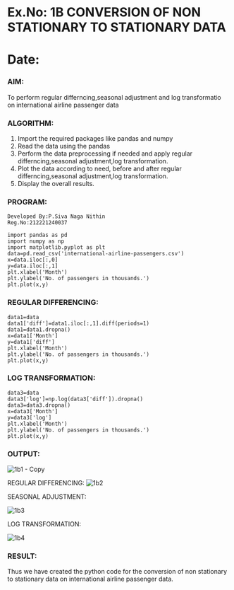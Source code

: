 # Ex.No: 1B                     CONVERSION OF NON STATIONARY TO STATIONARY DATA
# Date: 

### AIM:
To perform regular differncing,seasonal adjustment and log transformatio on international airline passenger data
### ALGORITHM:
1. Import the required packages like pandas and numpy
2. Read the data using the pandas
3. Perform the data preprocessing if needed and apply regular differncing,seasonal adjustment,log transformation.
4. Plot the data according to need, before and after regular differncing,seasonal adjustment,log transformation.
5. Display the overall results.
### PROGRAM:
```
Developed By:P.Siva Naga Nithin
Reg.No:212221240037
```
```
import pandas as pd
import numpy as np
import matplotlib.pyplot as plt
data=pd.read_csv('international-airline-passengers.csv')
x=data.iloc[:,0]
y=data.iloc[:,1]
plt.xlabel('Month')
plt.ylabel('No. of passengers in thousands.')
plt.plot(x,y)
```
### REGULAR DIFFERENCING:
```
data1=data
data1['diff']=data1.iloc[:,1].diff(periods=1)
data1=data1.dropna()
x=data1['Month']
y=data1['diff']
plt.xlabel('Month')
plt.ylabel('No. of passengers in thousands.')
plt.plot(x,y)
```
### LOG TRANSFORMATION:
```
data3=data
data3['log']=np.log(data3['diff']).dropna()
data3=data3.dropna()
x=data3['Month']
y=data3['log']
plt.xlabel('Month')
plt.ylabel('No. of passengers in thousands.')
plt.plot(x,y)
```






### OUTPUT:

![1b1 - Copy](https://github.com/nithin-popuri7/TSA_EXP1B/assets/94154780/da5a55d3-57e4-42bc-8d12-ffa075ff6816)





REGULAR DIFFERENCING:
![1b2](https://github.com/nithin-popuri7/TSA_EXP1B/assets/94154780/aba24b45-6dd8-4071-8fc7-1a2e6a2d03a4)



SEASONAL ADJUSTMENT:

![1b3](https://github.com/nithin-popuri7/TSA_EXP1B/assets/94154780/ceae5b99-39b0-453f-b890-b32baf19b0fb)




LOG TRANSFORMATION:

![1b4](https://github.com/nithin-popuri7/TSA_EXP1B/assets/94154780/b979fef7-0f36-4fd6-9767-9a51951547ce)





### RESULT:
Thus we have created the python code for the conversion of non stationary to stationary data on international airline passenger
data.
